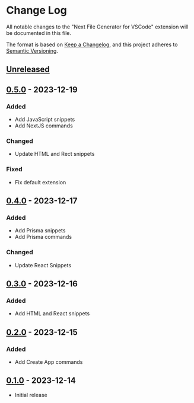 # Change Log

All notable changes to the "Next File Generator for VSCode" extension will be documented in this file.

The format is based on [Keep a Changelog](https://keepachangelog.com/en/1.0.0/),
and this project adheres to [Semantic Versioning](https://semver.org/spec/v2.0.0.html).

## [Unreleased]

## [0.5.0] - 2023-12-19

### Added

- Add JavaScript snippets
- Add NextJS commands

### Changed

- Update HTML and Rect snippets

### Fixed

- Fix default extension

## [0.4.0] - 2023-12-17

### Added

- Add Prisma snippets
- Add Prisma commands

### Changed

- Update React Snippets

## [0.3.0] - 2023-12-16

### Added

- Add HTML and React snippets

## [0.2.0] - 2023-12-15

### Added

- Add Create App commands

## [0.1.0] - 2023-12-14

- Initial release

[unreleased]: https://github.com/ManuelGil/vscode-nextjs-generator/compare/v0.5.0...HEAD
[0.5.0]: https://github.com/ManuelGil/vscode-nextjs-generator/compare/v0.4.0...v0.5.0
[0.4.0]: https://github.com/ManuelGil/vscode-nextjs-generator/compare/v0.3.0...v0.4.0
[0.3.0]: https://github.com/ManuelGil/vscode-nextjs-generator/compare/v0.2.0...v0.3.0
[0.2.0]: https://github.com/ManuelGil/vscode-nextjs-generator/compare/v0.1.0...v0.2.0
[0.1.0]: https://github.com/ManuelGil/vscode-nextjs-generator/releases/tag/v0.1.0
